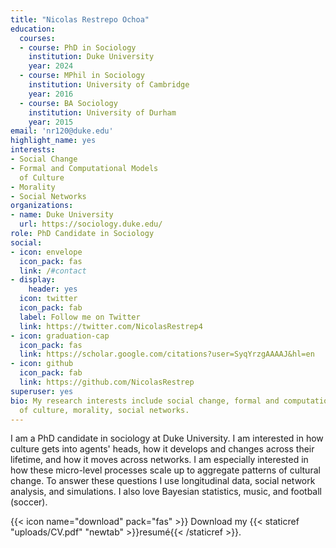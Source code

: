 ```yaml
---
title: "Nicolas Restrepo Ochoa"
education:
  courses:
  - course: PhD in Sociology 
    institution: Duke University
    year: 2024
  - course: MPhil in Sociology
    institution: University of Cambridge
    year: 2016
  - course: BA Sociology
    institution: University of Durham
    year: 2015
email: 'nr120@duke.edu'
highlight_name: yes
interests:
- Social Change
- Formal and Computational Models
  of Culture
- Morality
- Social Networks
organizations:
- name: Duke University
  url: https://sociology.duke.edu/
role: PhD Candidate in Sociology
social:
- icon: envelope
  icon_pack: fas
  link: /#contact
- display:
    header: yes
  icon: twitter
  icon_pack: fab
  label: Follow me on Twitter
  link: https://twitter.com/NicolasRestrep4
- icon: graduation-cap
  icon_pack: fas
  link: https://scholar.google.com/citations?user=SyqYrzgAAAAJ&hl=en
- icon: github
  icon_pack: fab
  link: https://github.com/NicolasRestrep
superuser: yes
bio: My research interests include social change, formal and computational models
  of culture, morality, social networks.
---
```


I am a PhD candidate in sociology at Duke University. I am interested in how culture gets into agents' heads, how it develops and changes across their lifetime, and how it moves across networks. I am especially interested in how these micro-level processes scale up to aggregate patterns of cultural change. To answer these questions I use longitudinal data, social network analysis, and simulations. I also love Bayesian statistics, music, and football (soccer). 

{{< icon name="download" pack="fas" >}} Download my {{< staticref "uploads/CV.pdf" "newtab" >}}resumé{{< /staticref >}}.
